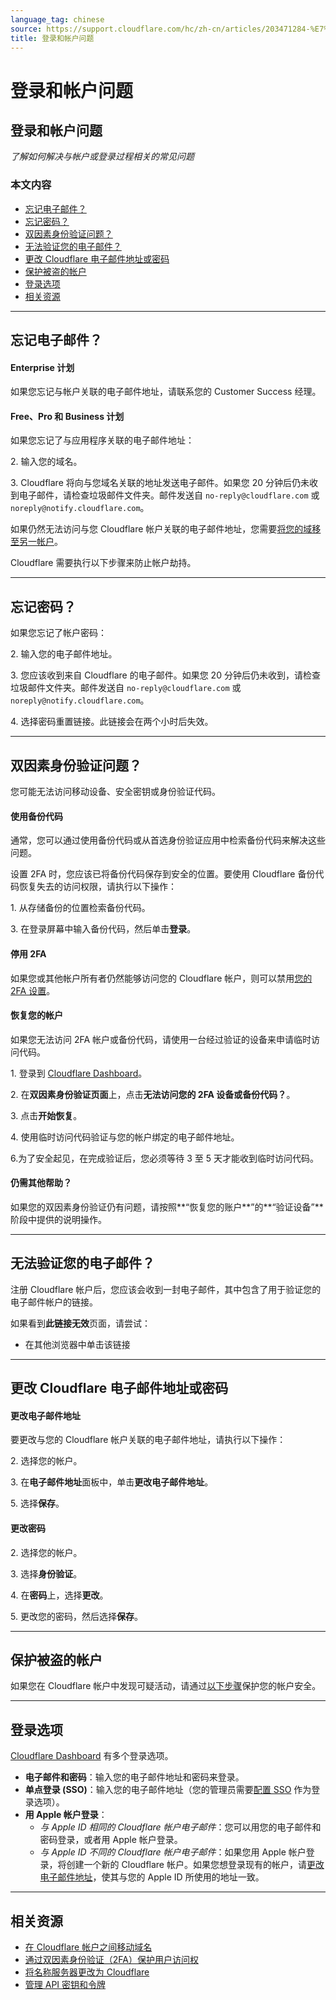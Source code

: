 ```yaml
---
language_tag: chinese
source: https://support.cloudflare.com/hc/zh-cn/articles/203471284-%E7%99%BB%E5%BD%95%E5%92%8C%E5%B8%90%E6%88%B7%E9%97%AE%E9%A2%98
title: 登录和帐户问题
---
```


# 登录和帐户问题

## 登录和帐户问题

_了解如何解决与帐户或登录过程相关的常见问题_

### 本文内容

-   [忘记电子邮件？](https://support.cloudflare.com/hc/zh-cn/articles/203471284-%E7%99%BB%E5%BD%95%E5%92%8C%E5%B8%90%E6%88%B7%E9%97%AE%E9%A2%98#12345681)
-   [忘记密码？](https://support.cloudflare.com/hc/zh-cn/articles/203471284-%E7%99%BB%E5%BD%95%E5%92%8C%E5%B8%90%E6%88%B7%E9%97%AE%E9%A2%98#h_7DsK7U7GTWjirWEdSkpkAz)
-   [双因素身份验证问题？](https://support.cloudflare.com/hc/zh-cn/articles/203471284-%E7%99%BB%E5%BD%95%E5%92%8C%E5%B8%90%E6%88%B7%E9%97%AE%E9%A2%98#12345683)
-   [无法验证您的电子邮件？](https://support.cloudflare.com/hc/zh-cn/articles/203471284-%E7%99%BB%E5%BD%95%E5%92%8C%E5%B8%90%E6%88%B7%E9%97%AE%E9%A2%98#h_1l0KGygoBX9QYjNrhAcHjg)
-   [更改 Cloudflare 电子邮件地址或密码](https://support.cloudflare.com/hc/zh-cn/articles/203471284-%E7%99%BB%E5%BD%95%E5%92%8C%E5%B8%90%E6%88%B7%E9%97%AE%E9%A2%98#12345679)
-   [保护被盗的帐户](https://support.cloudflare.com/hc/zh-cn/articles/203471284-%E7%99%BB%E5%BD%95%E5%92%8C%E5%B8%90%E6%88%B7%E9%97%AE%E9%A2%98#16t62KGvSiWyCRlPXnxKg0)
-   [登录选项](https://support.cloudflare.com/hc/zh-cn/articles/203471284-%E7%99%BB%E5%BD%95%E5%92%8C%E5%B8%90%E6%88%B7%E9%97%AE%E9%A2%98#h_6GmLi4bRtURHWYEKawRX0q)
-   [相关资源](https://support.cloudflare.com/hc/zh-cn/articles/203471284-%E7%99%BB%E5%BD%95%E5%92%8C%E5%B8%90%E6%88%B7%E9%97%AE%E9%A2%98#12345682)

___

## 忘记电子邮件？

#### **Enterprise 计划**

如果您忘记与帐户关联的电子邮件地址，请联系您的 Customer Success 经理。

#### **Free、Pro 和 Business 计划**

如果您忘记了与应用程序关联的电子邮件地址：


2\. 输入您的域名。

3\. Cloudflare 将向与您域名关联的地址发送电子邮件。如果您 20 分钟后仍未收到电子邮件，请检查垃圾邮件文件夹。邮件发送自 `no-reply@cloudflare.com` 或 `noreply@notify.cloudflare.com`。

如果仍然无法访问与您 Cloudflare 帐户关联的电子邮件地址，您需要[将您的域移至另一帐户](https://support.cloudflare.com/hc/articles/204615358)。

Cloudflare 需要执行以下步骤来防止帐户劫持。

___

## 忘记密码？

如果您忘记了帐户密码：


2\. 输入您的电子邮件地址。

3\. 您应该收到来自 Cloudflare 的电子邮件。如果您 20 分钟后仍未收到，请检查垃圾邮件文件夹。邮件发送自 `no-reply@cloudflare.com` 或 `noreply@notify.cloudflare.com`。

4\. 选择密码重置链接。此链接会在两个小时后失效。

___

## 双因素身份验证问题？

您可能无法访问移动设备、安全密钥或身份验证代码。

#### **使用备份代码**

通常，您可以通过使用备份代码或从首选身份验证应用中检索备份代码来解决这些问题。

设置 2FA 时，您应该已将备份代码保存到安全的位置。要使用 Cloudflare 备份代码恢复失去的访问权限，请执行以下操作：

1\. 从存储备份的位置检索备份代码。


3\. 在登录屏幕中输入备份代码，然后单击**登录**。

#### **停用 2FA**

如果您或其他帐户所有者仍然能够访问您的 Cloudflare 帐户，则可以禁用[您的 2FA 设置](https://dash.cloudflare.com/?to=/:account/members)。

#### **恢复您的帐户**

如果您无法访问 2FA 帐户或备份代码，请使用一台经过验证的设备来申请临时访问代码。

1\. 登录到 [Cloudflare Dashboard](https://dash.cloudflare.com/login)。

2\. 在**双因素身份验证页面**上，点击**无法访问您的 2FA 设备或备份代码？**。

3\. 点击**开始恢复**。

4\. 使用临时访问代码验证与您的帐户绑定的电子邮件地址。


6.为了安全起见，在完成验证后，您必须等待 3 至 5 天才能收到临时访问代码。

#### **仍需其他帮助？**

如果您的双因素身份验证仍有问题，请按照**“恢复您的账户**”的**“验证设备”**阶段中提供的说明操作。

___

## 无法验证您的电子邮件？

注册 Cloudflare 帐户后，您应该会收到一封电子邮件，其中包含了用于验证您的电子邮件帐户的链接。

如果看到**此链接无效**页面，请尝试：

-   在其他浏览器中单击该链接

___

## 更改 Cloudflare 电子邮件地址或密码

#### **更改电子邮件地址**

要更改与您的 Cloudflare 帐户关联的电子邮件地址，请执行以下操作：


2\. 选择您的帐户。

3\. 在**电子邮件地址**面板中，单击**更改电子邮件地址**。


5\. 选择**保存**。

#### **更改密码**


2\. 选择您的帐户。

3\. 选择**身份验证**。

4\. 在**密码**上，选择**更改**。

5\. 更改您的密码，然后选择**保存**。

___

## 保护被盗的帐户

如果您在 Cloudflare 帐户中发现可疑活动，请通过[以下步骤](https://developers.cloudflare.com/fundamentals/get-started/basic-tasks/account-security/securing-a-compromised-account/)保护您的帐户安全。

___

## 登录选项

[Cloudflare Dashboard](https://dash.cloudflare.com/login) 有多个登录选项。

-   **电子邮件和密码**：输入您的电子邮件地址和密码来登录。
-   **单点登录 (SSO)**：输入您的电子邮件地址（您的管理员需要[配置 SSO](https://developers.cloudflare.com/cloudflare-one/applications/configure-apps/dash-sso-apps/) 作为登录选项）。
-   **用 Apple 帐户登录**：
    -   _与 Apple ID 相同的 Cloudflare 帐户电子邮件_：您可以用您的电子邮件和密码登录，或者用 Apple 帐户登录。
    -   _与 Apple ID 不同的 Cloudflare 帐户电子邮件_：如果您用 Apple 帐户登录，将创建一个新的 Cloudflare 帐户。如果您想登录现有的帐户，请[更改电子邮件地址](https://support.cloudflare.com/hc/zh-cn/articles/203471284-%E7%99%BB%E5%BD%95%E5%92%8C%E5%B8%90%E6%88%B7%E9%97%AE%E9%A2%98#12345679)，使其与您的 Apple ID 所使用的地址一致。

___

## 相关资源

-   [在 Cloudflare 帐户之间移动域名](https://support.cloudflare.com/hc/articles/204615358)
-   [通过双因素身份验证（2FA）保护用户访问权](https://support.cloudflare.com/hc/articles/200167906)
-   [将名称服务器更改为 Cloudflare](https://support.cloudflare.com/hc/articles/205195708)
-   [管理 API 密钥和令牌](https://support.cloudflare.com/hc/articles/200167836)
